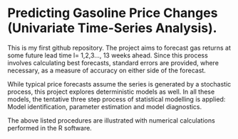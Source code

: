 # Predicting Gasoline Price Changes (Univariate Time-Series Analysis).


  This is my first github repository. The project aims to forecast gas returns at some future lead time l= 1,2,3..., 13 weeks ahead. Since this process involves calculating best forecasts, standard errors are provided, where necessary, as a measure of accuracy on either side of the forecast. 
  
  While typical price forecasts assume the series is generated by a stochastic process, this project explores deterministic models as well. In all these models, the tentative three step process of statistical modelling is applied: Model identification, parameter estimation and model diagnostics. 

  The above listed procedures are illustrated with numerical calculations performed in the R software.
